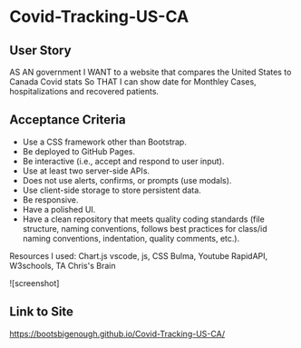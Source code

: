 # Covid-Tracking-US-CA

## User Story

AS AN government 
I WANT to a website that compares the United States to Canada Covid stats 
So THAT I can show date for Monthley Cases, hospitalizations and recovered patients.

## Acceptance Criteria

* Use a CSS framework other than Bootstrap.
* Be deployed to GitHub Pages.
* Be interactive (i.e., accept and respond to user input).
* Use at least two server-side APIs.
* Does not use alerts, confirms, or prompts (use modals).
* Use client-side storage to store persistent data.
* Be responsive.
* Have a polished UI.
* Have a clean repository that meets quality coding standards (file structure, naming conventions, follows best practices for class/id naming conventions, indentation, quality comments, etc.).

Resources I used: Chart.js vscode, js, CSS Bulma, Youtube RapidAPI, W3schools, TA Chris's Brain

![screenshot]

## Link to Site
https://bootsbigenough.github.io/Covid-Tracking-US-CA/

